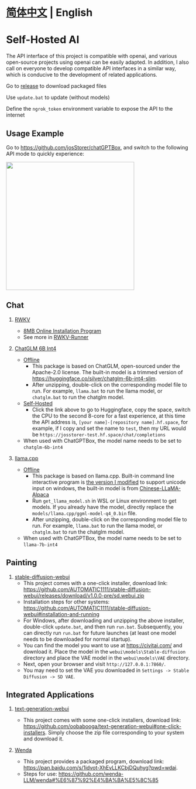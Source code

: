 # **[简体中文](./README_ZH.md) | English**

# Self-Hosted AI

The API interface of this project is compatible with openai, and various open-source projects using openai can be easily
adapted. In addition, I also call on everyone to develop compatible API interfaces in a similar way, which is conducive
to the development of related applications.

Go to [release](https://github.com/josStorer/selfhostedAI/releases) to download packaged files

Use `update.bat` to update (without models)

Define the `ngrok_token` environment variable to expose the API to the internet

## Usage Example

Go to https://github.com/josStorer/chatGPTBox, and switch to the following API mode to quickly experience:

<img width=350 src="https://user-images.githubusercontent.com/13366013/230396985-5c55d8bc-55e6-4cc4-a5fa-792838d5b8ea.png"/>

## Chat

1. [RWKV](https://github.com/BlinkDL/RWKV-LM)
    - [8MB Online Installation Program](https://github.com/josStorer/RWKV-Runner/releases)
    - See more in [RWKV-Runner](https://github.com/josStorer/RWKV-Runner)

2. [ChatGLM 6B Int4](https://github.com/THUDM/ChatGLM-6B)
    - [Offline](https://github.com/josStorer/selfhostedAI/releases)
        - This package is based on ChatGLM, open-sourced under the Apache-2.0 license. The built-in model is a trimmed
          version of https://huggingface.co/silver/chatglm-6b-int4-slim.
        - After unzipping, double-click on the corresponding model file to run. For example, `llama.bat` to run
          the llama model, or `chatglm.bat` to run the chatglm model.
    - [Self-Hosted](https://huggingface.co/spaces/josStorer/ChatGLM-6B-Int4-API-OpenAI-Compatible)
        - Click the link above to go to Huggingface, copy the space, switch the CPU to the second 8-core for a fast
          experience, at this time the API address is, `[your name]-[repository name].hf.space`,
          for example, if I copy and set the name to `test`, then my URL would
          be `https://josstorer-test.hf.space/chat/completions`
    - When used with ChatGPTBox, the model name needs to be set to `chatglm-6b-int4`

3. [llama.cpp](https://github.com/ggerganov/llama.cpp)
    - [Offline](https://github.com/josStorer/selfhostedAI/releases)
        - This package is based on llama.cpp. Built-in command line interactive program
          is [the version I modified](https://github.com/josStorer/llama.cpp-unicode-windows)
          to support unicode input on windows, the built-in model is
          from [Chinese-LLaMA-Alpaca](https://github.com/ymcui/Chinese-LLaMA-Alpaca)
        - Run `get_llama_model.sh` in WSL or Linux environment to get models. If you already have the model, directly
          replace the `models/llama.cpp/ggml-model-q4_0.bin` file.
        - After unzipping, double-click on the corresponding model file to run. For example, `llama.bat` to run
          the llama model, or `chatglm.bat` to run the chatglm model.
    - When used with ChatGPTBox, the model name needs to be set to `llama-7b-int4`

## Painting

1. [stable-diffusion-webui](https://github.com/AUTOMATIC1111/stable-diffusion-webui)
    - This project comes with a one-click installer, download
      link: https://github.com/AUTOMATIC1111/stable-diffusion-webui/releases/download/v1.0.0-pre/sd.webui.zip
    - Installation steps for other
      systems: https://github.com/AUTOMATIC1111/stable-diffusion-webui#installation-and-running
    - For Windows, after downloading and unzipping the above installer, double-click `update.bat`, and then
      run `run.bat`. Subsequently, you can directly run `run.bat` for future launches (at least one model needs to be
      downloaded for normal startup).
    - You can find the model you want to use at https://civitai.com/ and download it. Place the model in
      the `webui\models\Stable-diffusion` directory and place the VAE model in the `webui\models\VAE` directory.
    - Next, open your browser and visit `http://127.0.0.1:7860/`.
    - You may need to set the VAE you downloaded in `Settings -> Stable Diffusion -> SD VAE`.

## Integrated Applications

1. [text-generation-webui](https://github.com/oobabooga/text-generation-webui)
    - This project comes with some one-click installers, download
      link: https://github.com/oobabooga/text-generation-webui#one-click-installers. Simply choose the zip file
      corresponding to your system and download it.

2. [Wenda](https://github.com/wenda-LLM/wenda)
    - This project provides a packaged program, download link: https://pan.baidu.com/s/1idvot-XhEvLLKCbjDQuhyg?pwd=wdai.
    - Steps for use: https://github.com/wenda-LLM/wenda#%E6%87%92%E4%BA%BA%E5%8C%85
